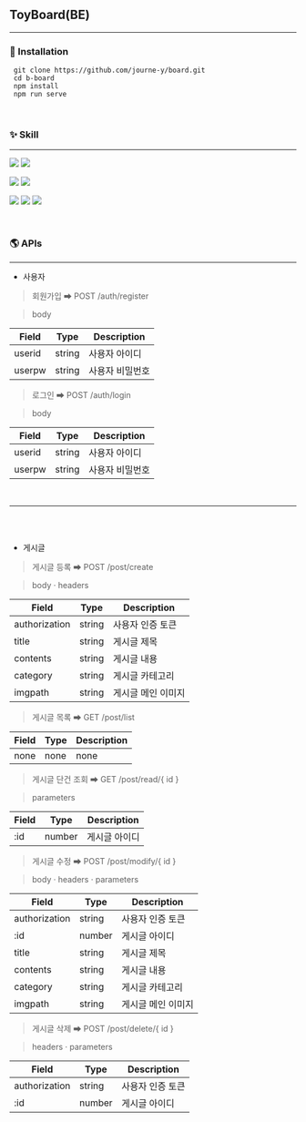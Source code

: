 ## ToyBoard(BE)
- - -
### 🎁 Installation
```
 git clone https://github.com/journe-y/board.git
 cd b-board
 npm install
 npm run serve
```
<br/>

### ✨ Skill

- - -
 <img src="https://img.shields.io/badge/Node.js-43853D?style=for-the-badge&logo=node.js&logoColor=white"> <img src="https://img.shields.io/badge/Express.js-404D59?style=for-the-badge">

 <img src="https://img.shields.io/badge/MySQL-00000F?style=for-the-badge&logo=mysql&logoColor=white"> <img src="https://img.shields.io/badge/Sequelize-404D59?style=for-the-badge">

  <img src="https://img.shields.io/badge/Heroku-430098?style=for-the-badge&logo=heroku&logoColor=white"> <img src="https://img.shields.io/badge/ClearDB-404D59?style=for-the-badge"> <img src="https://img.shields.io/badge/Cloudinary-404D59?style=for-the-badge">

<br/>

### 🌎 APIs
- - -
 + 사용자
 > 회원가입 ➡ POST /auth/register

 > body

|Field|Type|Description|
|------|---|---|
|userid|string|사용자 아이디|
|userpw|string|사용자 비밀번호|

> 로그인 ➡ POST /auth/login

> body

|Field|Type|Description|
|------|---|---|
|userid|string|사용자 아이디|
|userpw|string|사용자 비밀번호|
<br/>

- - -
<br/>
<br/>

+ 게시글
> 게시글 등록 ➡ POST /post/create

> body · headers

|Field|Type|Description|
|------|---|---|
|authorization|string|사용자 인증 토큰|
|title|string|게시글 제목|
|contents|string|게시글 내용|
|category|string|게시글 카테고리|
|imgpath|string|게시글 메인 이미지|

> 게시글 목록 ➡ GET /post/list

|Field|Type|Description|
|------|---|---|
|none|none|none|

> 게시글 단건 조회 ➡ GET /post/read/{ id }

> parameters

|Field|Type|Description|
|------|---|---|
|:id|number|게시글 아이디|

> 게시글 수정 ➡ POST /post/modify/{ id }

> body · headers · parameters

|Field|Type|Description|
|------|---|---|
|authorization|string|사용자 인증 토큰|
|:id|number|게시글 아이디|
|title|string|게시글 제목|
|contents|string|게시글 내용|
|category|string|게시글 카테고리|
|imgpath|string|게시글 메인 이미지|

> 게시글 삭제 ➡ POST /post/delete/{ id }

> headers · parameters

|Field|Type|Description|
|------|---|---|
|authorization|string|사용자 인증 토큰|
|:id|number|게시글 아이디|

